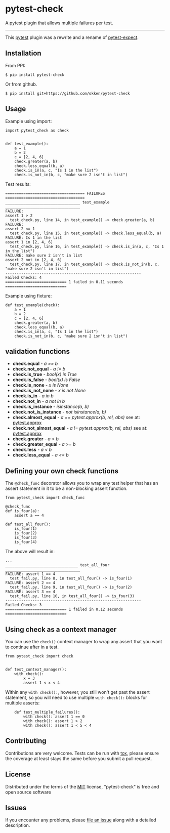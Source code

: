 # pytest-check

A pytest plugin that allows multiple failures per test.

----

This [pytest](https://github.com/pytest-dev/pytest) plugin was a rewrite and a
rename of [pytest-expect](https://github.com/okken/pytest-expect).



## Installation

From PPI:

```
$ pip install pytest-check
```

Or from github.

```
$ pip install git+https://github.com/okken/pytest-check
```


## Usage

Example using import:

```
import pytest_check as check


def test_example():
    a = 1
    b = 2
    c = [2, 4, 6]
    check.greater(a, b)
    check.less_equal(b, a)
    check.is_in(a, c, "Is 1 in the list")
    check.is_not_in(b, c, "make sure 2 isn't in list")
```


Test results:

```
=================================== FAILURES ===================================
_________________________________ test_example _________________________________
FAILURE:
assert 1 > 2
  test_check.py, line 14, in test_example() -> check.greater(a, b)
FAILURE:
assert 2 <= 1
  test_check.py, line 15, in test_example() -> check.less_equal(b, a)
FAILURE: Is 1 in the list
assert 1 in [2, 4, 6]
  test_check.py, line 16, in test_example() -> check.is_in(a, c, "Is 1 in the list")
FAILURE: make sure 2 isn't in list
assert 2 not in [2, 4, 6]
  test_check.py, line 17, in test_example() -> check.is_not_in(b, c, "make sure 2 isn't in list")
------------------------------------------------------------
Failed Checks: 4
=========================== 1 failed in 0.11 seconds ===========================
```


Example using fixture:

```
def test_example(check):
    a = 1
    b = 2
    c = [2, 4, 6]
    check.greater(a, b)
    check.less_equal(b, a)
    check.is_in(a, c, "Is 1 in the list")
    check.is_not_in(b, c, "make sure 2 isn't in list")
```


## validation functions

- **check.equal** - *a == b*
- **check.not_equal** - *a != b*
- **check.is_true** - *bool(x) is True*
- **check.is_false** - *bool(x) is False*
- **check.is_none** - *x is None*
- **check.is_not_none** - *x is not None*
- **check.is_in** - *a in b*
- **check.not_in** - *a not in b*
- **check.is_instance** - *isinstance(a, b)*
- **check.not_is_instance** - *not isinstance(a, b)*
- **check.almost_equal** - *a == pytest.approx(b, rel, abs)* see at: [pytest.approx](https://docs.pytest.org/en/latest/reference.html#pytest-approx)
- **check.not_almost_equal** - *a != pytest.approx(b, rel, abs)* see at: [pytest.approx](https://docs.pytest.org/en/latest/reference.html#pytest-approx)
- **check.greater** - *a > b*
- **check.greater_equal** - *a >= b*
- **check.less** - *a < b*
- **check.less_equal** - *a <= b*

## Defining your own check functions

The `@check_func` decorator allows you to wrap any test helper that has an assert
statement in it to be a non-blocking assert function.


```
from pytest_check import check_func

@check_func
def is_four(a):
    assert a == 4

def test_all_four():
    is_four(1)
    is_four(2)
    is_four(3)
    is_four(4)
```

The above will result in:

```
...
________________________________ test_all_four _________________________________
FAILURE: assert 1 == 4
  test_fail.py, line 8, in test_all_four() -> is_four(1)
FAILURE: assert 2 == 4
  test_fail.py, line 9, in test_all_four() -> is_four(2)
FAILURE: assert 3 == 4
  test_fail.py, line 10, in test_all_four() -> is_four(3)
------------------------------------------------------------
Failed Checks: 3
=========================== 1 failed in 0.12 seconds ===========================
```

## Using check as a context manager

You can use the `check()` context manager to wrap any assert that you want to continue after in a test.

```
from pytest_check import check


def test_context_manager():
    with check():
        x = 3
        assert 1 < x < 4
```

Within any `with check():`, however, you still won't get past the assert statement,
so you will need to use multiple `with check():` blocks for multiple asserts:

```
    def test_multiple_failures():
        with check(): assert 1 == 0
        with check(): assert 1 > 2
        with check(): assert 1 < 5 < 4

```

## Contributing

Contributions are very welcome. Tests can be run with [tox](https://tox.readthedocs.io/en/latest/), please ensure
the coverage at least stays the same before you submit a pull request.

## License

Distributed under the terms of the [MIT](http://opensource.org/licenses/MIT) license, "pytest-check" is free and open source software


## Issues

If you encounter any problems, please [file an issue](https://github.com/okken/pytest-check/issues) along with a detailed description.

